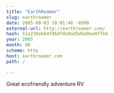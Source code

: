 ```yaml
---
title: "EarthRoamer"
slug: earthroamer
date: 2005-08-03 10:01:48 -0500
external-url: http://earthroamer.com/
hash: 51a230eb64f86dfde9ad5d6a0ea9ffb4
year: 2005
month: 08
scheme: http
host: earthroamer.com
path: /

---
```


Great ecofriendly adventure RV
